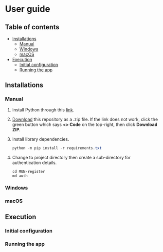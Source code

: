 # User guide <!-- omit from toc -->

## Table of contents <!-- omit from toc -->

- [Installations](#installations)
  - [Manual](#manual)
  - [Windows](#windows)
  - [macOS](#macos)
- [Execution](#execution)
  - [Initial configuration](#initial-configuration)
  - [Running the app](#running-the-app)

## Installations

### Manual

1. Install Python through this [link](https://www.python.org/downloads/).
2. [Download](https://github.com/Ya-Foo/MUN-register/archive/refs/heads/main.zip) this repository as a .zip file. If the link does not work, click the green button which says **<> Code** on the top-right, then click **Download ZIP**.
3. Install library dependencies.

    ```powershell
    python -m pip install -r requirements.txt
    ```

4. Change to project directory then create a sub-directory for authentication details.

    ```shell
    cd MUN-register
    md auth
    ```

### Windows

### macOS

## Execution

### Initial configuration

### Running the app